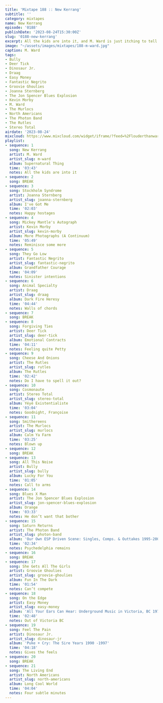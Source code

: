 ```yaml
---
title: 'Mixtape 188 :: New Kerrang'
subtitle: ''
category: mixtapes
name: New Kerrang
episode: '0188'
publishDate: '2023-08-24T15:30:00Z'
slug: '0188-new-kerrang'
excerpt: All the kids are into it, and M. Ward is just itching to tell us about it.
image: "~/assets/images/mixtapes/188-m-ward.jpg"
caption: M. Ward
tags:
- Bully
- Deer Tick
- Dinosaur Jr.
- Draag
- Easy Money
- Fantastic Negrito
- Groovie Ghoulies
- Joanna Sternberg
- The Jon Spencer Blues Explosion
- Kevin Morby
- M. Ward
- The Murlocs
- North Americans
- The Photon Band
- The Rutles
- Stereo Total
airdate: '2023-08-24'
mixcloud: https://www.mixcloud.com/widget/iframe/?feed=%2Flouderthanwar%2Fthe-mixtape-188-new-kerrang-2023-08-24%2F&hide_artwork=1&hide_cover=1
playlist:
- sequence: 1
  song: New Kerrang
  artist: M. Ward
  artist_slug: m-ward
  album: Supernatural Thing
  time: '03:43'
  notes: All the kids are into it
- sequence: 2
  song: BREAK
- sequence: 3
  song: Stockholm Syndrome
  artist: Joanna Sternberg
  artist_slug: joanna-sternberg
  album: I've Got Me
  time: '02:03'
  notes: Happy hostages
- sequence: 4
  song: Mickey Mantle's Autograph
  artist: Kevin Morby
  artist_slug: kevin-morby
  album: More Photographs (A Continuum)
  time: '05:49'
  notes: Reminisce some more
- sequence: 5
  song: They Go Low
  artist: Fantastic Negrito
  artist_slug: fantastic-negrito
  album: Grandfather Courage
  time: '04:09'
  notes: Sinister intentions
- sequence: 6
  song: Animal Specialty
  artist: Draag
  artist_slug: draag
  album: Dark Fire Heresy
  time: '04:44'
  notes: Walls of chords
- sequence: 7
  song: BREAK
- sequence: 8
  song: Forgiving Ties
  artist: Deer Tick
  artist_slug: deer-tick
  album: Emotional Contracts
  time: '04:11'
  notes: Feeling quite Petty
- sequence: 9
  song: Cheese And Onions
  artist: The Rutles
  artist_slug: rutles
  album: The Rutles
  time: '02:42'
  notes: Do I have to spell it out?
- sequence: 10
  song: Cosmonaute
  artist: Stereo Total
  artist_slug: stereo-total
  album: Yéyé Existentialiste
  time: '03:04'
  notes: Goodnight, Françoise
- sequence: 11
  song: Smithereens
  artist: The Murlocs
  artist_slug: murlocs
  album: Calm Ya Farm
  time: '03:25'
  notes: Blown up
- sequence: 12
  song: BREAK
- sequence: 13
  song: All This Noise
  artist: Bully
  artist_slug: bully
  album: Lucky For You
  time: '01:05'
  notes: Call to arms
- sequence: 14
  song: Blues X Man
  artist: The Jon Spencer Blues Explosion
  artist_slug: jon-spencer-blues-explosion
  album: Orange
  time: '03:33'
  notes: He don’t want that bother
- sequence: 15
  song: Saturn Returns
  artist: The Photon Band
  artist_slug: photon-band
  album: 'Our Own ESP Driven Scene: Singles, Comps. & Outtakes 1995-2000'
  time: '02:34'
  notes: Psychedelphia remains
- sequence: 16
  song: BREAK
- sequence: 17
  song: She Gets All The Girls
  artist: Groovie Ghoulies
  artist_slug: groovie-ghoulies
  album: Fun In The Dark
  time: '01:54'
  notes: Can’t compete
- sequence: 18
  song: On the Edge
  artist: Easy Money
  artist_slug: easy-money
  album: 'All Your Ears Can Hear: Underground Music in Victoria, BC 1978-1984'
  time: '02:48'
  notes: Out of Victoria BC
- sequence: 19
  song: Feel The Pain
  artist: Dinosaur Jr.
  artist_slug: dinosaur-jr
  album: 'Puke + Cry: The Sire Years 1990 -1997'
  time: '04:18'
  notes: Gives the feels
- sequence: 20
  song: BREAK
- sequence: 21
  song: The Living End
  artist: North Americans
  artist_slug: north-americans
  album: Long Cool World
  time: '04:04'
  notes: Four subtle minutes
---
```


